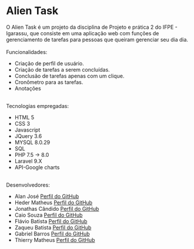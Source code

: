 # Alien Task
O Alien Task é um projeto da disciplina de Projeto e prática 2 do IFPE - Igarassu, que consiste em uma aplicação web com funções de gerenciamento de tarefas para pessoas que queiram gerenciar seu dia dia.
<br><br>
<span>Funcionalidades:</span>
<ul>
  <li>Criação de perfil de usuário.</li>
  <li>Criação de tarefas a serem concluídas.</li>
  <li>Conclusão de tarefas apenas com um clique.</li>
  <li>Cronômetro para as tarefas.</li>
  <li>Anotações</li>
  </ul>
  <br>
  <span>Tecnologias empregadas:</span>
  <ul>
  <li>HTML 5</li>
  <li>CSS 3</li>
  <li>Javascript</li>
  <li>JQuery 3.6</li>
  <li>MYSQL 8.0.29</li>
  <li>SQL</li>
  <li>PHP 7.5 -> 8.0</li>
  <li>Laravel 9.X</li>
  <li>API-Google charts</li>
  </ul>
  <br>
  <span>Desenvolvedores:</span>
  <ul>
  <li>Alan José <a href="https://github.com/Alanjoose">Perfil do GitHub</a></li>
  <li>Heder Matheus <a href="https://github.com/Hederblz">Perfil do GitHub</a></li>
  <li>Jonathas Cândido <a href="https://github.com/jonatas2021">Perfil do GitHub</a></li>
  <li>Caio Souza <a href="https://github.com/CaioSousa32">Perfil do GitHub</a></li>
  <li>Flávio Batista <a href="https://github.com/FlavioBatistaVS">Perfil do GitHub</a></li>
  <li>Zaqueu Batista <a href="https://github.com/5636b">Perfil do GitHub</a></li>
  <li>Gabriel Barros <a href="https://github.com/GabrielBarros9">Perfil do GitHub</a></li>
  <li>Thierry Matheus <a href="https://github.com/ThierryMatheus">Perfil do GitHub</a></li>
  </ul>
